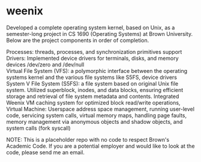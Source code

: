 # weenix

Developed a complete operating system kernel, based on Unix, as a semester-long project in CS 1690 (Operating Systems) at Brown University. Below are the project components in order of completion.

Processes: threads, processes, and synchronization primitives support <br>
Drivers: Implemented device drivers for terminals, disks, and memory devices /dev/zero and /dev/null <br>
Virtual File System (VFS): a polymorphic interface between the operating systems kernel and the various file systems like S5FS, device drivers <br>
System V File System (S5FS): a file system based on original Unix file system. Utilized superblock, inodes, and data blocks, ensuring efficient storage and retrieval of file system metadata and contents. Integrated Weenix VM caching system for optimized block read/write operations, <br>
Virtual Machine: Userspace address space management, running user-level code, servicing system calls, virtual memory maps, handling page faults, memory management via anonymous objects and shadow objects, and system calls (fork syscall) <br>

NOTE: This is a placeholder repo with no code to respect Brown's Academic Code. If you are a potential employer and would like to look at the code, please send me an email.
